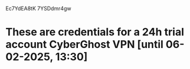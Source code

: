 Ec7YdEA8tK
7YSDdmr4gw
# These are credentials for a 24h trial account CyberGhost VPN [until 06-02-2025, 13:30]
